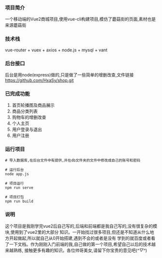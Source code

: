 ### 项目简介
一个移动端的Vue2商城项目,使用vue-cli构建项目,模仿了蘑菇街的页面,素材也是来源蘑菇街

### 技术栈
vue-router + vuex + axios + node.js + mysql + vant

### 后台接口
后台是用node(express)做的,只是做了一些简单的增删改查,文件链接
https://github.com/HxaSy/shop.git

### 已完成功能
1. 首页轮播图及商品展示
2. 商品分类列表
3. 购物车的增删改查
4. 个人主页
5. 用户登录与退出
6. 用户注册

### 运行项目
```
# 导入数据库,在后台文件中有提供,并在db文件夹的文件中修改成自己的账号和密码

# 运行后台
node app.js

# 项目运行
npm run serve

# 项目打包
npm run build
```

### 说明
这个项目是我刚学完vue2后自己写的,后端和前端都是我自己写的,没有很复杂的模块,使用到了vue2里的大部分
知识。一开始找过很多项目,但还是不知道从什么地方开起做起,所以就自己从0开始搭建,遇到不会的或者是没有
学到的就百度或者看了一下文档。作为刚刚入门前端的我,自己做的第一个项目,希望自己以后的技术越来越熟练,
接触更多有趣的知识。各位帅哥美女,请留下你宝贵的意见吧(*^▽^*)
